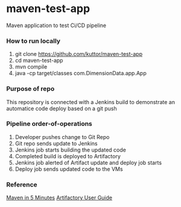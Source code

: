 # maven-test-app
Maven application to test Ci/CD pipeline

### How to run locally
1. git clone https://github.com/kuttor/maven-test-app
2. cd maven-test-app
3. mvn compile
4. java -cp target/classes com.DimensionData.app.App

### Purpose of repo
This repository is connected with a Jenkins build to demonstrate an automatice code deploy based on a git push

### Pipeline order-of-operations
1. Developer pushes change to Git Repo
2. Git repo sends update to Jenkins
3. Jenkins job starts building the updated code
4. Completed build is deployed to Artifactory
5. Jenkins job alerted of Artifact update and deploy job starts
6. Deploy job sends updated code to the VMs

### Reference
[Maven in 5 Minutes](https://maven.apache.org/guides/getting-started/maven-in-five-minutes.html)
[Artifactory User Guide](https://www.jfrog.com/confluence/display/RTF/Welcome+to+Artifactory)

